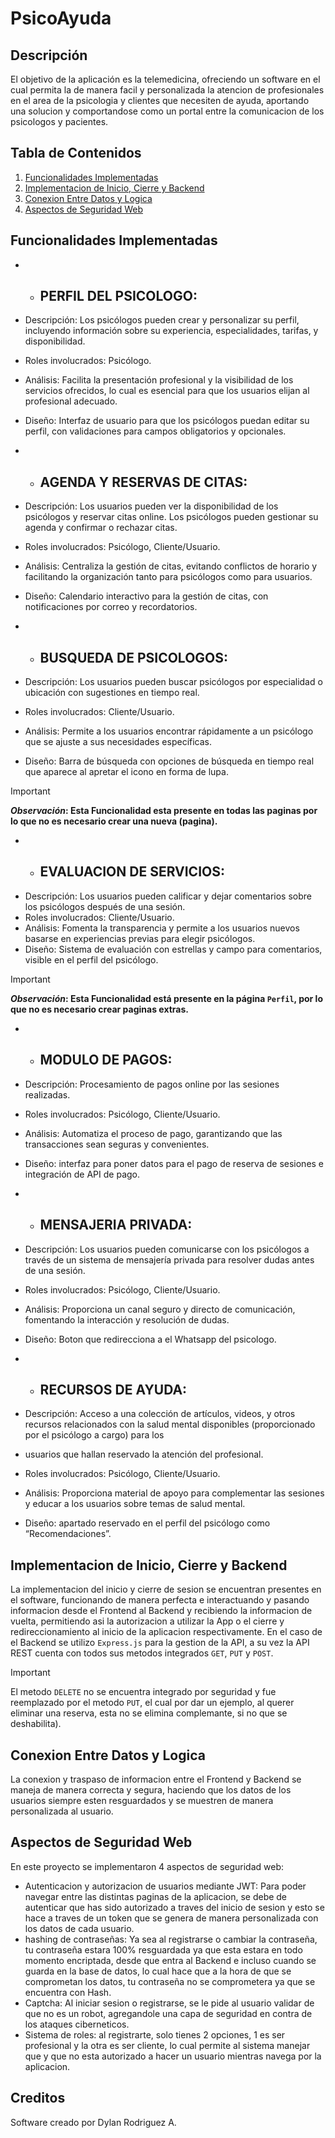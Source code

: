 # PsicoAyuda
## Descripción

El objetivo de la aplicación es la telemedicina, ofreciendo un software en  el cual permita la de manera facil y personalizada la atencion de profesionales en el  area  de la
psicologia y clientes que necesiten de ayuda, aportando una solucion y comportandose como un portal entre la comunicacion de los psicologos y pacientes.

## Tabla de Contenidos

1. [Funcionalidades Implementadas](#Funcionalidades-Implementadas)
2. [Implementacion de Inicio, Cierre y Backend](#Implementacion-de-Inicio,-Cierre-y-Backend)
3. [Conexion Entre  Datos y Logica](#Conexion-Entre-datos-y-logica)
4. [Aspectos de Seguridad Web](#Aspectos-de-Seguridad-Web)

## Funcionalidades Implementadas

- - ## PERFIL DEL PSICOLOGO:
- Descripción: Los psicólogos pueden crear y personalizar su perfil, incluyendo información sobre su experiencia, especialidades, tarifas, y disponibilidad.
- Roles involucrados: Psicólogo.
- Análisis: Facilita la presentación profesional y la visibilidad de los servicios ofrecidos, lo cual es esencial para que los usuarios elijan al profesional adecuado.
- Diseño: Interfaz de usuario para que los psicólogos puedan editar su perfil, con validaciones para campos obligatorios y opcionales.


- - ## AGENDA Y RESERVAS DE CITAS:
- Descripción: Los usuarios pueden ver la disponibilidad de los psicólogos y reservar citas online. Los psicólogos pueden gestionar su agenda y confirmar o rechazar citas.
- Roles involucrados: Psicólogo, Cliente/Usuario.
- Análisis: Centraliza la gestión de citas, evitando conflictos de horario y facilitando la organización tanto para psicólogos como para usuarios.
- Diseño: Calendario interactivo para la gestión de citas, con notificaciones por correo y recordatorios.


- - ## BUSQUEDA DE PSICOLOGOS:
- Descripción: Los usuarios pueden buscar psicólogos por especialidad o ubicación con sugestiones en tiempo real.
- Roles involucrados: Cliente/Usuario.
- Análisis: Permite a los usuarios encontrar rápidamente a un psicólogo que se ajuste a sus necesidades específicas.
- Diseño: Barra de búsqueda con opciones de búsqueda en tiempo real que aparece al apretar el icono en forma de lupa.
> [!IMPORTANT] 
> **_Observación_: Esta Funcionalidad esta presente en todas las paginas por lo que no es necesario crear una nueva (pagina).**


- - ## EVALUACION DE SERVICIOS:
- Descripción: Los usuarios pueden calificar y dejar comentarios sobre los psicólogos después de una sesión.
- Roles involucrados: Cliente/Usuario.
- Análisis: Fomenta la transparencia y permite a los usuarios nuevos basarse en experiencias previas para elegir psicólogos.
- Diseño: Sistema de evaluación con estrellas y campo para comentarios, visible en el perfil del psicólogo.
> [!IMPORTANT]
> **_Observación_: Esta Funcionalidad está presente en la página `Perfil`, por lo que no es necesario crear paginas extras.**


- - ## MODULO DE PAGOS:
- Descripción: Procesamiento de pagos online por las sesiones realizadas.
- Roles involucrados: Psicólogo, Cliente/Usuario.
- Análisis: Automatiza el proceso de pago, garantizando que las transacciones sean seguras y convenientes.
- Diseño: interfaz para poner datos para el pago de reserva de sesiones e integración de API de pago.


- - ## MENSAJERIA PRIVADA:
- Descripción: Los usuarios pueden comunicarse con los psicólogos a través de un sistema de mensajería privada para resolver dudas antes de una sesión.
- Roles involucrados: Psicólogo, Cliente/Usuario.
- Análisis: Proporciona un canal seguro y directo de comunicación, fomentando la interacción y resolución de dudas.
- Diseño: Boton que redirecciona a el Whatsapp del psicologo.

- - ## RECURSOS DE AYUDA:
- Descripción:  Acceso a una colección de artículos, videos, y otros recursos relacionados con la salud mental disponibles (proporcionado por el psicólogo a cargo) para los
- usuarios que hallan reservado la atención del profesional.
- Roles involucrados: Psicólogo, Cliente/Usuario.
- Análisis: Proporciona material de apoyo para complementar las sesiones y educar a los usuarios sobre temas de salud mental.
- Diseño: apartado reservado en el perfil del psicólogo como “Recomendaciones”.

## Implementacion de Inicio, Cierre y Backend
La implementacion del inicio y cierre de sesion se encuentran presentes en el software, funcionando de manera perfecta e interactuando y pasando informacion desde el Frontend al
Backend y recibiendo la informacion de vuelta, permitiendo asi la autorizacion a utilizar la App o el cierre y redireccionamiento al inicio de la aplicacion respectivamente. En 
el caso de el Backend se utilizo `Express.js` para la gestion de la API, a su vez la API REST cuenta con todos sus metodos integrados `GET`, `PUT` y `POST`.
> [!IMPORTANT]
> El metodo `DELETE` no se encuentra integrado por seguridad y fue reemplazado por el metodo `PUT`, el cual por dar un ejemplo, al querer eliminar una reserva, esta no se elimina
> complemante, si no que se deshabilita).

## Conexion Entre Datos y Logica
La conexion y traspaso de informacion entre el Frontend y Backend se maneja de manera correcta y segura, haciendo que los datos de los usuarios siempre esten resguardados y se
muestren de manera personalizada al usuario.

## Aspectos de Seguridad Web
En este proyecto se implementaron 4 aspectos  de seguridad web:
- Autenticacion y autorizacion de usuarios mediante JWT: Para poder navegar entre las distintas paginas de la aplicacion, se debe de autenticar que has sido autorizado a traves
del inicio de sesion y esto se hace a traves de un token que se genera de manera personalizada con los datos de cada usuario.
- hashing de contraseñas: Ya sea al registrarse o cambiar la contraseña, tu contraseña estara 100% resguardada ya que esta estara en todo momento encriptada, desde que entra al
Backend e incluso cuando se guarda en la base de datos, lo cual hace que a la hora de que se comprometan los datos, tu contraseña no se comprometera ya que se encuentra con Hash.
- Captcha: Al iniciar sesion o registrarse, se le pide al usuario validar de que no es un robot, agregandole una capa de seguridad en contra de los ataques ciberneticos.
- Sistema de roles: al registrarte, solo tienes 2 opciones, 1 es ser profesional y la otra es ser cliente, lo cual permite al  sistema manejar que y que no esta autorizado
a hacer un usuario mientras navega por la aplicacion.

## Creditos
Software creado por Dylan Rodriguez A.
